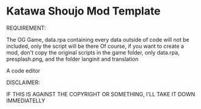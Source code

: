Katawa Shoujo Mod Template
==========================

REQUIREMENT:

The OG Game, data.rpa containing every data outside of code will not be included, only the script will be there
Of course, if you want to create a mod, don't copy the original scripts in the game folder, only data.rpa, presplash.png, and the folder langinit and translation


A code editor




DISCLAIMER:

IF THIS IS AGAINST THE COPYRIGHT OR SOMETHING, I'LL TAKE IT DOWN IMMEDIATELLY
